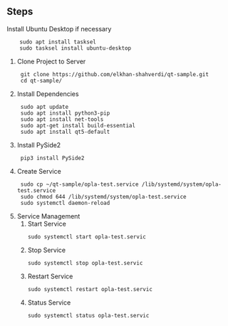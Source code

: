 ## Steps

Install Ubuntu Desktop if necessary

```shell
    sudo apt install tasksel
    sudo tasksel install ubuntu-desktop
```

1. Clone Project to Server
   ```shell
    git clone https://github.com/elkhan-shahverdi/qt-sample.git
    cd qt-sample/
   ```
2. Install Dependencies
   ```shell
    sudo apt update
    sudo apt install python3-pip
    sudo apt install net-tools
    sudo apt-get install build-essential
    sudo apt install qt5-default
   ```
3. Install PySide2
   ```shell    
    pip3 install PySide2
   ```
4. Create Service
   ```shell
    sudo cp ~/qt-sample/opla-test.service /lib/systemd/system/opla-test.service      
    sudo chmod 644 /lib/systemd/system/opla-test.service
    sudo systemctl daemon-reload
   ```
5. Service Management
    1. Start Service
       ```shell
       sudo systemctl start opla-test.servic
       ```
    2. Stop Service
       ```shell
       sudo systemctl stop opla-test.servic
       ```
    3. Restart Service
       ```shell
       sudo systemctl restart opla-test.servic
       ```
    4. Status Service
       ```shell
       sudo systemctl status opla-test.servic
       ```